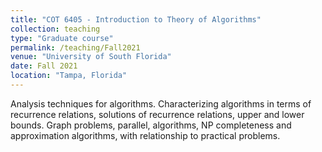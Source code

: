 ```yaml
---
title: "COT 6405 - Introduction to Theory of Algorithms"
collection: teaching
type: "Graduate course"
permalink: /teaching/Fall2021
venue: "University of South Florida"
date: Fall 2021
location: "Tampa, Florida"
---
```


Analysis techniques for algorithms. Characterizing algorithms in terms of recurrence relations, solutions of recurrence relations, upper and lower bounds. Graph problems, parallel, algorithms, NP completeness and approximation algorithms, with relationship to practical problems.
